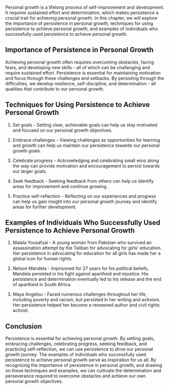 
Personal growth is a lifelong process of self-improvement and development. It requires sustained effort and determination, which makes persistence a crucial trait for achieving personal growth. In this chapter, we will explore the importance of persistence in personal growth, techniques for using persistence to achieve personal growth, and examples of individuals who successfully used persistence to achieve personal growth.

Importance of Persistence in Personal Growth
--------------------------------------------

Achieving personal growth often requires overcoming obstacles, facing fears, and developing new skills - all of which can be challenging and require sustained effort. Persistence is essential for maintaining motivation and focus through these challenges and setbacks. By persisting through the difficulties, we develop resilience, self-discipline, and determination - all qualities that contribute to our personal growth.

Techniques for Using Persistence to Achieve Personal Growth
-----------------------------------------------------------

1. Set goals - Setting clear, achievable goals can help us stay motivated and focused on our personal growth objectives.

2. Embrace challenges - Viewing challenges as opportunities for learning and growth can help us maintain our persistence towards our personal growth goals.

3. Celebrate progress - Acknowledging and celebrating small wins along the way can provide motivation and encouragement to persist towards our larger goals.

4. Seek feedback - Seeking feedback from others can help us identify areas for improvement and continue growing.

5. Practice self-reflection - Reflecting on our experiences and progress can help us gain insight into our personal growth journey and identify areas for further development.

Examples of Individuals Who Successfully Used Persistence to Achieve Personal Growth
------------------------------------------------------------------------------------

1. Malala Yousafzai - A young woman from Pakistan who survived an assassination attempt by the Taliban for advocating for girls' education. Her persistence in advocating for education for all girls has made her a global icon for human rights.

2. Nelson Mandela - Imprisoned for 27 years for his political beliefs, Mandela persisted in his fight against apartheid and injustice. His persistence and determination eventually led to his release and the end of apartheid in South Africa.

3. Maya Angelou - Faced numerous challenges throughout her life, including poverty and racism, but persisted in her writing and activism. Her persistence helped her become a renowned author and civil rights activist.

Conclusion
----------

Persistence is essential for achieving personal growth. By setting goals, embracing challenges, celebrating progress, seeking feedback, and practicing self-reflection, we can use persistence to drive our personal growth journey. The examples of individuals who successfully used persistence to achieve personal growth serve as inspiration for us all. By recognizing the importance of persistence in personal growth, and drawing on these techniques and examples, we can cultivate the determination and perseverance required to overcome obstacles and achieve our own personal growth objectives.
